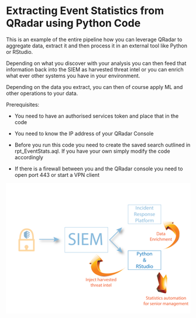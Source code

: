 # Extracting Event Statistics from QRadar using Python Code

This is an example of the entire pipeline how you can leverage QRadar to 
aggregate data, extract it and then process it in an external tool
like Python or RStudio.

Depending on what you discover with your analysis you can then feed that 
information back into the SIEM as harvested threat intel or you can enrich
what ever other systems you have in your environment.

Depending on the data you extract, you can then of course apply ML and
other operations to your data.

Prerequisites:

* You need to have an authorised services token and place that in the code

* You need to know the IP address of your QRadar Console

* Before you run this code you need to create the saved search outlined in
rpt_EventStats.aql. If you have your own simply modify the code accordingly

* If there is a firewall between you and the QRadar console you need to open
port 443 or start a VPN client


![](images/Post-SIEMDataPipeline.png "Post-SIEM data pipeline")

